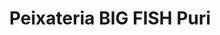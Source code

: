 ---
title: "Peixateria BIG FISH Puri"
url: /santa-coloma-de-gramenet/peixateria-big-fish-puri/
shop: marisco
---
